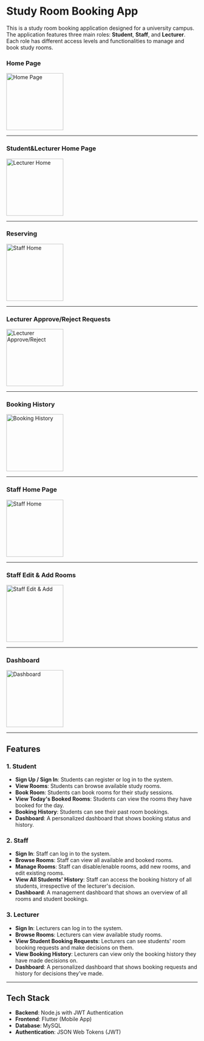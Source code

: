 # Study Room Booking App

This is a study room booking application designed for a university campus. The application features three main roles: **Student**, **Staff**, and **Lecturer**. Each role has different access levels and functionalities to manage and book study rooms.


### **Home Page**

<img src="assets/images/HomePage.png" alt="Home Page" width="150"/>

---
### **Student&Lecturer Home Page**

<img src="assets/images/LectHome.png" alt="Lecturer Home" width="150"/>

---
### **Reserving**

<img src="assets/images/Booking.png" alt="Staff Home" width="150"/>

---
### **Lecturer Approve/Reject Requests**

<img src="assets/images/LectApproveReject.png" alt="Lecturer Approve/Reject" width="150"/>

---
### **Booking History**

<img src="assets/images/history.png" alt="Booking History" width="150"/>

---


### **Staff Home Page**

<img src="assets/images/StaffHome.png" alt="Staff Home" width="150"/>

---

### **Staff Edit & Add Rooms**

<img src="assets/images/StaffEdit&Add.png" alt="Staff Edit & Add" width="150"/>

---
### **Dashboard**

<img src="assets/images/Dashboard.png" alt="Dashboard" width="150"/>

---

## Features

### **1. Student**
- **Sign Up / Sign In**: Students can register or log in to the system.
- **View Rooms**: Students can browse available study rooms.
- **Book Room**: Students can book rooms for their study sessions.
- **View Today's Booked Rooms**: Students can view the rooms they have booked for the day.
- **Booking History**: Students can see their past room bookings.
- **Dashboard**: A personalized dashboard that shows booking status and history.

### **2. Staff**
- **Sign In**: Staff can log in to the system.
- **Browse Rooms**: Staff can view all available and booked rooms.
- **Manage Rooms**: Staff can disable/enable rooms, add new rooms, and edit existing rooms.
- **View All Students' History**: Staff can access the booking history of all students, irrespective of the lecturer's decision.
- **Dashboard**: A management dashboard that shows an overview of all rooms and student bookings.

### **3. Lecturer**
- **Sign In**: Lecturers can log in to the system.
- **Browse Rooms**: Lecturers can view available study rooms.
- **View Student Booking Requests**: Lecturers can see students' room booking requests and make decisions on them.
- **View Booking History**: Lecturers can view only the booking history they have made decisions on.
- **Dashboard**: A personalized dashboard that shows booking requests and history for decisions they've made.

---

## Tech Stack
- **Backend**: Node.js with JWT Authentication
- **Frontend**: Flutter (Mobile App)
- **Database**: MySQL
- **Authentication**: JSON Web Tokens (JWT)

